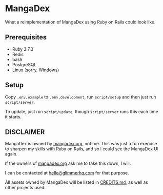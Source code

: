 # MangaDex

What a reimplementation of MangaDex using Ruby on Rails could look like.

## Prerequisites

- Ruby 2.7.3
- Redis
- bash
- PostgreSQL
- Linux (sorry, Windows)

## Setup

Copy `.env.example` to `.env.development`, run `script/setup` and then just run `script/server`.

To update, just run `script/update`, though `script/server` runs this each time it
starts.

## DISCLAIMER

MangaDex is owned by [mangadex.org], not me. This was just a fun exercise to sharpen
my skills with Ruby on Rails, and so I could see the MangaDex UI again.

If the owners of [mangadex.org] ask me to take this down, I will.

I can be contacted at <hello@glimmerhq.com> for that purpose.

All assets owned by MangaDex will be listed in [CREDITS.md](CREDITS.md), as well as other
projects used.

[mangadex.org]: https://mangadex.org
